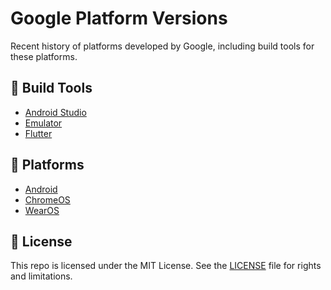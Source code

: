# Google Platform Versions

Recent history of platforms developed by Google, including build tools for these platforms.

## 🔧 Build Tools

- [Android Studio][1]
- [Emulator][6]
- [Flutter][2]

## 👡 Platforms

- [Android][3]
- [ChromeOS][4]
- [WearOS][5]

## 📄 License

This repo is licensed under the MIT License. See the [LICENSE](LICENSE.md) file for rights and limitations.

[1]: AndroidStudio.md
[2]: Flutter.md
[3]: Android.md
[4]: ChromeOS.md
[5]: WearOS.md
[6]: Emulator.md
